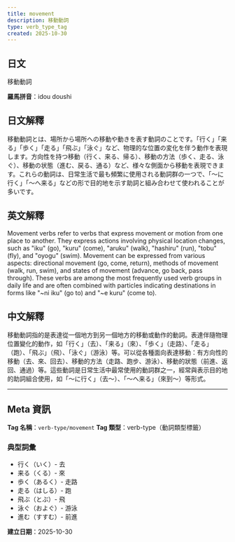 ```yaml
---
title: movement
description: 移動動詞
type: verb_type_tag
created: 2025-10-30
---
```


## 日文
移動動詞

**羅馬拼音**：idou doushi

## 日文解釋
移動動詞とは、場所から場所への移動や動きを表す動詞のことです。「行く」「来る」「歩く」「走る」「飛ぶ」「泳ぐ」など、物理的な位置の変化を伴う動作を表現します。方向性を持つ移動（行く、来る、帰る）、移動の方法（歩く、走る、泳ぐ）、移動の状態（進む、戻る、通る）など、様々な側面から移動を表現できます。これらの動詞は、日常生活で最も頻繁に使用される動詞群の一つで、「〜に行く」「〜へ来る」などの形で目的地を示す助詞と組み合わせて使われることが多いです。

## 英文解釋
Movement verbs refer to verbs that express movement or motion from one place to another. They express actions involving physical location changes, such as "iku" (go), "kuru" (come), "aruku" (walk), "hashiru" (run), "tobu" (fly), and "oyogu" (swim). Movement can be expressed from various aspects: directional movement (go, come, return), methods of movement (walk, run, swim), and states of movement (advance, go back, pass through). These verbs are among the most frequently used verb groups in daily life and are often combined with particles indicating destinations in forms like "~ni iku" (go to) and "~e kuru" (come to).

## 中文解釋
移動動詞指的是表達從一個地方到另一個地方的移動或動作的動詞。表達伴隨物理位置變化的動作，如「行く」（去）、「来る」（來）、「歩く」（走路）、「走る」（跑）、「飛ぶ」（飛）、「泳ぐ」（游泳）等。可以從各種面向表達移動：有方向性的移動（去、來、回去）、移動的方法（走路、跑步、游泳）、移動的狀態（前進、返回、通過）等。這些動詞是日常生活中最常使用的動詞群之一，經常與表示目的地的助詞組合使用，如「〜に行く」（去〜）、「〜へ来る」（來到〜）等形式。

---

## Meta 資訊

**Tag 名稱**：`verb-type/movement`
**Tag 類型**：verb-type（動詞類型標籤）

### 典型詞彙
- 行く（いく）- 去
- 来る（くる）- 來
- 歩く（あるく）- 走路
- 走る（はしる）- 跑
- 飛ぶ（とぶ）- 飛
- 泳ぐ（およぐ）- 游泳
- 進む（すすむ）- 前進

**建立日期**：2025-10-30

